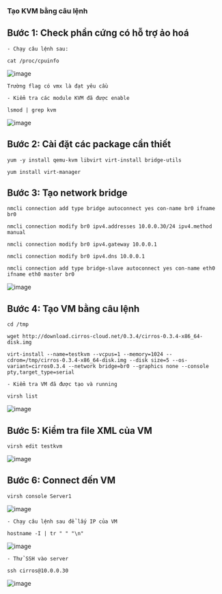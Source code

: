 ### Tạo KVM bằng câu lệnh
## Bước 1: Check phần cứng có hỗ trợ ảo hoá

    - Chạy câu lệnh sau:
    
    cat /proc/cpuinfo
    
  ![image](https://user-images.githubusercontent.com/44855268/139798874-2197a6eb-c3ef-44f7-93a8-3be0edadba19.png)
    
    Trường flag có vmx là đạt yêu cầu
    
    - Kiểm tra các module KVM đã được enable
    
    lsmod | grep kvm
    
  ![image](https://user-images.githubusercontent.com/44855268/139799080-677407e1-76a4-4f20-8309-08742940327a.png)

## Bước 2: Cài đặt các package cần thiết

    yum -y install qemu-kvm libvirt virt-install bridge-utils
    
    yum install virt-manager 
    
## Bước 3: Tạo network bridge
    
    nmcli connection add type bridge autoconnect yes con-name br0 ifname br0
    
    nmcli connection modify br0 ipv4.addresses 10.0.0.30/24 ipv4.method manual
    
    nmcli connection modify br0 ipv4.gateway 10.0.0.1
    
    nmcli connection modify br0 ipv4.dns 10.0.0.1
    
    nmcli connection add type bridge-slave autoconnect yes con-name eth0 ifname eth0 master br0
    
  ![image](https://user-images.githubusercontent.com/44855268/139800803-538034c9-96d9-4927-b857-1220f63e186d.png)

 ## Bước 4: Tạo VM bằng câu lệnh
 
    cd /tmp
    
    wget http://download.cirros-cloud.net/0.3.4/cirros-0.3.4-x86_64-disk.img
    
    virt-install --name=testkvm --vcpus=1 --memory=1024 --cdrom=/tmp/cirros-0.3.4-x86_64-disk.img --disk size=5 --os-variant=cirros0.3.4 --network bridge=br0 --graphics none --console pty,target_type=serial
    
    - Kiểm tra VM đã được tạo và running
    
    virsh list
    
  ![image](https://user-images.githubusercontent.com/44855268/139801033-5ffdf96b-3f04-4388-94c1-9fac86d25019.png)
    
## Bước 5: Kiểm tra file XML của VM
 
    virsh edit testkvm
    
  ![image](https://user-images.githubusercontent.com/44855268/139801849-21cef19e-a080-493b-ba6b-0385ab2691d9.png)

## Bước 6: Connect đến VM

    virsh console Server1
    
  ![image](https://user-images.githubusercontent.com/44855268/139803104-104cd314-38f4-4d17-8f2d-a007fa19c115.png)

    - Chạy câu lệnh sau để lấy IP của VM
    
    hostname -I | tr " " "\n"
    
  ![image](https://user-images.githubusercontent.com/44855268/139804661-501422b9-f93f-4cd2-8c41-35884a27dc9f.png)

    - Thử SSH vào server
    
    ssh cirros@10.0.0.30
    
  ![image](https://user-images.githubusercontent.com/44855268/139804766-56225f99-9de1-4726-b02c-538ff8099158.png)


 
    
    
    
    
    
    
